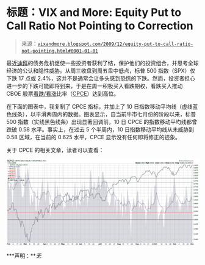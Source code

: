 <!--yml

分类：未分类

日期：2024-05-18 17:21:28

-->

# 标题：VIX and More: Equity Put to Call Ratio Not Pointing to Correction

> 来源：[`vixandmore.blogspot.com/2009/12/equity-put-to-call-ratio-not-pointing.html#0001-01-01`](http://vixandmore.blogspot.com/2009/12/equity-put-to-call-ratio-not-pointing.html#0001-01-01)

最近[迪拜](http://vixandmore.blogspot.com/search/label/Dubai)的债务危机促使一些投资者获利了结，保护他们的投资组合，并思考全球经济的公认和隐性威胁。从周三收盘到周五盘中低点，标普 500 指数（SPX）仅下跌 17 点或 2.4%，这并不是通常会让多头感到恐慌的下跌。然而，投资者担心进一步的下跌可能即将到来，于是在周一积极买入看跌期权，看跌买入推动 CBOE 股票[看跌/看涨](http://vixandmore.blogspot.com/search/label/put%20to%20call)比率（[CPCE](http://vixandmore.blogspot.com/search/label/CPCE)）达到高位。

在下面的图表中，我复制了 CPCE 指标，并加上了 10 日指数移动平均线（虚线蓝色线条），以平滑两周内的数据。图表显示，自当前牛市七月份的阶段以来，标普 500 指数（实线黑色线条）出现显著回调前，10 日 CPCE 的指数移动平均线都曾跌破 0.58 水平。事实上，在过去 5 个半周内，10 日指数移动平均线从未威胁到 0.58 区域，在当前的 0.625 水平，CPCE 显示没有任何即将修正的迹象。

关于 CPCE 的相关文章，读者可以查看：

![](img/5ffc36b82fa1cbc59e40bf3163e6d1ae.png)

***声明：***无*
